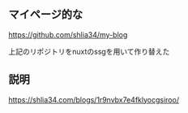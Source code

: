## マイページ的な
https://github.com/shlia34/my-blog

上記のリポジトリをnuxtのssgを用いて作り替えた

## 説明
https://shlia34.com/blogs/1r9nvbx7e4fklyocgsiroo/

